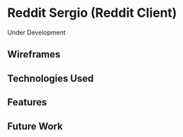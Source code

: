 # Reddit Sergio (Reddit Client)

Under Development

## Wireframes

## Technologies Used

## Features

## Future Work
